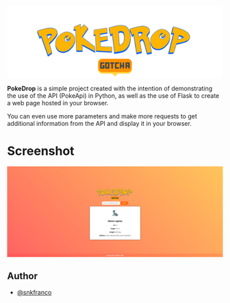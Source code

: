 <div align="center">
  <img src="https://github.com/snkfranco/Pokemon-Flask/blob/main/static/assets/pokedrop.png?raw=true" alt="App Logo"/>
</div>

**PokeDrop** is a simple project created with the intention of demonstrating the use of the API (PokeApi) in Python, as well as the use of Flask to create a web page hosted in your browser.

You can even use more parameters and make more requests to get additional information from the API and display it in your browser.

# Screenshot

<div align="center">
  <img src="https://github.com/snkfranco/Pokemon-Flask/blob/main/static/assets/screenshot1.png?raw=true" alt="App Screenshot"/>
</div>

## Author

- [@snkfranco](https://github.com/snkfranco)
